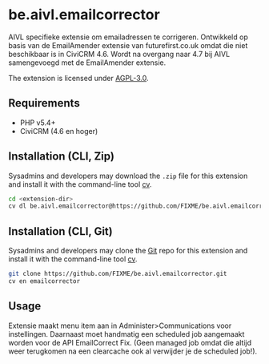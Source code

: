# be.aivl.emailcorrector

AIVL specifieke extensie om emailadressen te corrigeren. Ontwikkeld op basis van de EmailAmender extensie van futurefirst.co.uk omdat die niet beschikbaar is in CiviCRM 4.6. Wordt na overgang naar 4.7 bij AIVL samengevoegd met de EmailAmender extensie.

The extension is licensed under [AGPL-3.0](LICENSE.txt).

## Requirements

* PHP v5.4+
* CiviCRM (4.6 en hoger)



## Installation (CLI, Zip)

Sysadmins and developers may download the `.zip` file for this extension and
install it with the command-line tool [cv](https://github.com/civicrm/cv).

```bash
cd <extension-dir>
cv dl be.aivl.emailcorrector@https://github.com/FIXME/be.aivl.emailcorrector/archive/master.zip
```

## Installation (CLI, Git)

Sysadmins and developers may clone the [Git](https://en.wikipedia.org/wiki/Git) repo for this extension and
install it with the command-line tool [cv](https://github.com/civicrm/cv).

```bash
git clone https://github.com/FIXME/be.aivl.emailcorrector.git
cv en emailcorrector
```

## Usage

Extensie maakt menu item aan in Administer>Communications voor instellingen. Daarnaast moet handmatig een scheduled job aangemaakt worden voor de API EmailCorrect Fix. (Geen managed job omdat die altijd weer terugkomen na een clearcache ook al verwijder je de scheduled job!).


